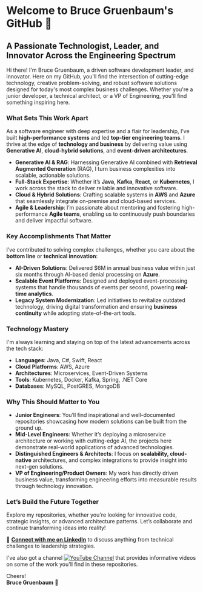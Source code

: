 # Welcome to Bruce Gruenbaum's GitHub 🚀

## A Passionate Technologist, Leader, and Innovator Across the Engineering Spectrum

Hi there! I'm Bruce Gruenbaum, a driven software development leader, and innovator. Here on my GitHub, you'll find the intersection of cutting-edge technology, creative problem-solving, and robust software solutions designed for today's most complex business challenges. Whether you're a junior developer, a technical architect, or a VP of Engineering, you'll find something inspiring here.

### What Sets This Work Apart

As a software engineer with deep expertise and a flair for leadership, I’ve built **high-performance systems** and led **top-tier engineering teams**. I thrive at the edge of **technology and business** by delivering value using **Generative AI**, **cloud-hybrid solutions**, and **event-driven architectures**.

- **Generative AI & RAG**: Harnessing Generative AI combined with **Retrieval Augmented Generation** (RAG), I turn business complexities into scalable, actionable solutions.
- **Full-Stack Expertise**: Whether it’s **Java**, **Kafka**, **React**, or **Kubernetes**, I work across the stack to deliver reliable and innovative software.
- **Cloud & Hybrid Solutions**: Crafting scalable systems in **AWS** and **Azure** that seamlessly integrate on-premise and cloud-based services.
- **Agile & Leadership**: I’m passionate about mentoring and fostering high-performance **Agile teams**, enabling us to continuously push boundaries and deliver impactful software.

### Key Accomplishments That Matter
I’ve contributed to solving complex challenges, whether you care about the **bottom line** or **technical innovation**:

- **AI-Driven Solutions**: Delivered $6M in annual business value within just six months through AI-based denial processing on **Azure**. 
- **Scalable Event Platforms**: Designed and deployed event-processing systems that handle thousands of events per second, powering **real-time analytics**.
- **Legacy System Modernization**: Led initiatives to revitalize outdated technology, driving digital transformation and ensuring **business continuity** while adopting state-of-the-art tools.

### Technology Mastery
I'm always learning and staying on top of the latest advancements across the tech stack:

- **Languages**: Java, C#, Swift, React
- **Cloud Platforms**: AWS, Azure
- **Architectures**: Microservices, Event-Driven Systems
- **Tools**: Kubernetes, Docker, Kafka, Spring, .NET Core
- **Databases**: MySQL, PostGRES, MongoDB

### Why This Should Matter to You
- **Junior Engineers**: You’ll find inspirational and well-documented repositories showcasing how modern solutions can be built from the ground up.
- **Mid-Level Engineers**: Whether it’s deploying a microservice architecture or working with cutting-edge AI, the projects here demonstrate real-world applications of advanced technologies.
- **Distinguished Engineers & Architects**: I focus on **scalability, cloud-native** architectures, and complex integrations to provide insight into next-gen solutions.
- **VP of Engineering/Product Owners**: My work has directly driven business value, transforming engineering efforts into measurable results through technology innovation.

### Let’s Build the Future Together
Explore my repositories, whether you're looking for innovative code, strategic insights, or advanced architecture patterns. Let’s collaborate and continue transforming ideas into reality!

🔗 **[Connect with me on LinkedIn](https://www.linkedin.com/in/brucegruenbaum)** to discuss anything from technical challenges to leadership strategies.

I've also got a channel [![YouTube Channel](https://img.shields.io/badge/YouTube-The%20Software%20Gorilla-red?style=flat-square&logo=youtube)](https://www.youtube.com/@TheSoftwareGorilla) that provides informative videos on some of the work you'll find in these repositories.

Cheers!  
**Bruce Gruenbaum** 🥂  
<!--
# Welcome to My GitHub!

## Hi there! I'm Bruce Gruenbaum – an innovative software development leader 🔧💡

Welcome to my corner of GitHub, where cutting-edge technology and creative problem-solving converge!

### About Me
I'm a seasoned software engineer with a knack for architecting comprehensive solutions and leading teams to develop world-class software products. With years of experience under my belt, I've honed my skills in generative AI, cloud-hybrid solutions, and event-driven architectures. 🚀

### What I Do Best
- **Generative AI & RAG:** I innovate with AI, particularly generative AI combined with Retrieval Augmented Generation to solve complex business challenges and accelerate value delivery. 🧠⚙️
- **Full-Stack Engineering:** From Java to Kafka, to Kubernetes and AWS, I immerse myself in diverse technologies to build robust, scalable systems. 🌐
- **Cloud Solutions:** Expert in leveraging Azure and AWS for developing cloud-hybrid applications and services. ☁️
- **High-Performance Teams:** I’m passionate about building and mentoring high-performing, Agile software engineering teams that deliver results. 👥🏆

### Notable Achievements
- **Accelerated Denial Processing:** Delivered $6M annual business value in six months using AI solutions on Azure.
- **Cloud-Based Event Platforms:** Designed and deployed platforms handling thousands of events per second, integrating seamlessly with real-time analytics tools.
- **Legacy Tech Modernization:** Modernized an array of legacy systems, integrating state-of-the-art technology whilst maintaining seamless operations.

### Tech Stack Mastery
- **Programming Languages:** Java, C#, Swift, React
- **Cloud Platforms:** AWS, Azure
- **Architectures:** Microservices, event-driven
- **Tools & Frameworks:** Kubernetes, Docker, Kafka, Spring, .NET Core
- **Databases:** MySQL, PostGRES

### Let's Connect!
Feel free to explore my repos and find out what I'm currently tinkering with. If you're into transforming ideas into reality, let's connect and create magic together!

**You can also find me on [LinkedIn](https://www.linkedin.com/in/brucegruenbaum)** 🔗 

Cheers! 🥂  
Bruce

## Hi there 👋

**bgruenba/bgruenba** is a ✨ _special_ ✨ repository because its `README.md` (this file) appears on your GitHub profile.

Here are some ideas to get you started:

- 🔭 I’m currently working on ...
- 🌱 I’m currently learning ...
- 👯 I’m looking to collaborate on ...
- 🤔 I’m looking for help with ...
- 💬 Ask me about ...
- 📫 How to reach me: ...
- 😄 Pronouns: ...
- ⚡ Fun fact: ...
-->
